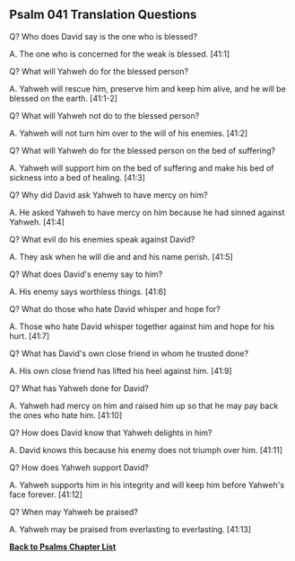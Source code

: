 ## Psalm 041 Translation Questions ##

Q? Who does David say is the one who is blessed?

A. The one who is concerned for the weak is blessed. [41:1]

Q? What will Yahweh do for the blessed person?

A. Yahweh will rescue him, preserve him and keep him alive, and he will be blessed on the earth. [41:1-2]

Q? What will Yahweh not do to the blessed person?

A. Yahweh will not turn him over to the will of his enemies. [41:2]

Q? What will Yahweh do for the blessed person on the bed of suffering?

A. Yahweh will support him on the bed of suffering and make his bed of sickness into a bed of healing. [41:3]

Q? Why did David ask Yahweh to have mercy on him?

A. He asked Yahweh to have mercy on him because he had sinned against Yahweh. [41:4]

Q? What evil do his enemies speak against David?

A. They ask when he will die and and his name perish. [41:5]

Q? What does David's enemy say to him?

A. His enemy says worthless things. [41:6]

Q? What do those who hate David whisper and hope for?

A. Those who hate David whisper together against him and hope for his hurt. [41:7]

Q? What has David's own close friend in whom he trusted done?

A. His own close friend has lifted his heel against him. [41:9]

Q? What has Yahweh done for David?

A. Yahweh had mercy on him and raised him up so that he may pay back the ones who hate him. [41:10]

Q? How does David know that Yahweh delights in him?

A. David knows this because his enemy does not triumph over him. [41:11]

Q? How does Yahweh support David?

A. Yahweh supports him in his integrity and will keep him before Yahweh's face forever. [41:12]

Q? When may Yahweh be praised?

A. Yahweh may be praised from everlasting to everlasting. [41:13]

__[Back to Psalms Chapter List](./)__

